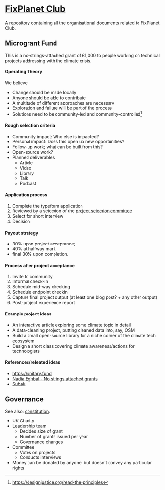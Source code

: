 # [FixPlanet Club](https://fixplanet.club)

A repository containing all the organisational documents related to FixPlanet Club.

## Microgrant Fund

This is a no-strings-attached grant of £1,000 to people working on technical projects addressing with the climate crisis.

#### Operating Theory

We believe:

- Change should be made locally
- Anyone should be able to contribute
- A multitude of different approaches are necessary
- Exploration and failure will be part of the process
- Solutions need to be community-led and community-controlled[^community]


[^community]: [^community]: https://designjustice.org/read-the-principles


#### Rough selection criteria

- Community impact: Who else is impacted?
- Personal impact: Does this open up new opportunities?
- Follow-up work; what can be built from this?
- Open-source work?
- Planned deliverables
  - Article
  - Video
  - Library
  - Talk
  - Podcast
  

#### Application process

1. Complete the typeform application
2. Reviewed by a selection of the [project selection committee](./committee.md)
3. Select for short interview
4. Decision

#### Payout strategy

- 30% upon project acceptance;
- 40% at halfway mark
- final 30% upon completion.

#### Process after project acceptance

1. Invite to community
2. Informal check-in
3. Schedule mid-way checking
4. Schedule endpoint checkin
5. Capture final project output (at least one blog post? + any other output)
6. Post-project experience report


#### Example project ideas

- An interactive article exploring some climate topic in detail
- A data-cleaning project, putting cleaned data into, say, OSM
- Build a small open-source library for a niche corner of the climate tech ecosystem
- Design a short class covering climate awareness/actions for technologists


#### References/releated ideas

- <https://unitary.fund>
- [Nadia Eghbal - No strings attached grants](https://medium.com/@nayafia/5-000-no-strings-attached-9e7b95d33e50)
- [Subak](https://subak.org/fellowship)


## Governance

See also: [constitution](https://github.com/FixPlanet/org/issues/9).

- UK Charity
- Leadership team
  - Decides size of grant
  - Number of grants issued per year
  - Governance changes
- Committee
  - Votes on projects
  - Conducts interviews
- Money can be donated by anyone; but doesn't convey any particular rights
